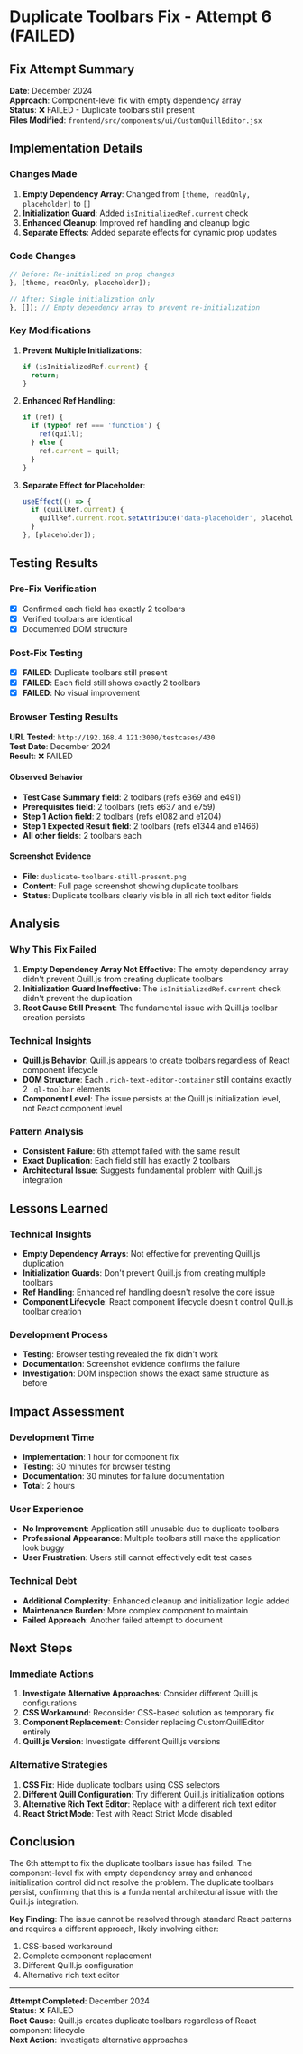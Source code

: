 # Duplicate Toolbars Fix - Attempt 6 (FAILED)

## Fix Attempt Summary
**Date**: December 2024  
**Approach**: Component-level fix with empty dependency array  
**Status**: ❌ FAILED - Duplicate toolbars still present  
**Files Modified**: `frontend/src/components/ui/CustomQuillEditor.jsx`

## Implementation Details

### Changes Made
1. **Empty Dependency Array**: Changed from `[theme, readOnly, placeholder]` to `[]`
2. **Initialization Guard**: Added `isInitializedRef.current` check
3. **Enhanced Cleanup**: Improved ref handling and cleanup logic
4. **Separate Effects**: Added separate effects for dynamic prop updates

### Code Changes
```javascript
// Before: Re-initialized on prop changes
}, [theme, readOnly, placeholder]);

// After: Single initialization only
}, []); // Empty dependency array to prevent re-initialization
```

### Key Modifications
1. **Prevent Multiple Initializations**:
   ```javascript
   if (isInitializedRef.current) {
     return;
   }
   ```

2. **Enhanced Ref Handling**:
   ```javascript
   if (ref) {
     if (typeof ref === 'function') {
       ref(quill);
     } else {
       ref.current = quill;
     }
   }
   ```

3. **Separate Effect for Placeholder**:
   ```javascript
   useEffect(() => {
     if (quillRef.current) {
       quillRef.current.root.setAttribute('data-placeholder', placeholder);
     }
   }, [placeholder]);
   ```

## Testing Results

### Pre-Fix Verification
- [x] Confirmed each field has exactly 2 toolbars
- [x] Verified toolbars are identical
- [x] Documented DOM structure

### Post-Fix Testing
- [x] **FAILED**: Duplicate toolbars still present
- [x] **FAILED**: Each field still shows exactly 2 toolbars
- [x] **FAILED**: No visual improvement

### Browser Testing Results
**URL Tested**: `http://192.168.4.121:3000/testcases/430`  
**Test Date**: December 2024  
**Result**: ❌ FAILED

#### Observed Behavior
- **Test Case Summary field**: 2 toolbars (refs e369 and e491)
- **Prerequisites field**: 2 toolbars (refs e637 and e759)
- **Step 1 Action field**: 2 toolbars (refs e1082 and e1204)
- **Step 1 Expected Result field**: 2 toolbars (refs e1344 and e1466)
- **All other fields**: 2 toolbars each

#### Screenshot Evidence
- **File**: `duplicate-toolbars-still-present.png`
- **Content**: Full page screenshot showing duplicate toolbars
- **Status**: Duplicate toolbars clearly visible in all rich text editor fields

## Analysis

### Why This Fix Failed
1. **Empty Dependency Array Not Effective**: The empty dependency array didn't prevent Quill.js from creating duplicate toolbars
2. **Initialization Guard Ineffective**: The `isInitializedRef.current` check didn't prevent the duplication
3. **Root Cause Still Present**: The fundamental issue with Quill.js toolbar creation persists

### Technical Insights
- **Quill.js Behavior**: Quill.js appears to create toolbars regardless of React component lifecycle
- **DOM Structure**: Each `.rich-text-editor-container` still contains exactly 2 `.ql-toolbar` elements
- **Component Level**: The issue persists at the Quill.js initialization level, not React component level

### Pattern Analysis
- **Consistent Failure**: 6th attempt failed with the same result
- **Exact Duplication**: Each field still has exactly 2 toolbars
- **Architectural Issue**: Suggests fundamental problem with Quill.js integration

## Lessons Learned

### Technical Insights
- **Empty Dependency Arrays**: Not effective for preventing Quill.js duplication
- **Initialization Guards**: Don't prevent Quill.js from creating multiple toolbars
- **Ref Handling**: Enhanced ref handling doesn't resolve the core issue
- **Component Lifecycle**: React component lifecycle doesn't control Quill.js toolbar creation

### Development Process
- **Testing**: Browser testing revealed the fix didn't work
- **Documentation**: Screenshot evidence confirms the failure
- **Investigation**: DOM inspection shows the exact same structure as before

## Impact Assessment

### Development Time
- **Implementation**: 1 hour for component fix
- **Testing**: 30 minutes for browser testing
- **Documentation**: 30 minutes for failure documentation
- **Total**: 2 hours

### User Experience
- **No Improvement**: Application still unusable due to duplicate toolbars
- **Professional Appearance**: Multiple toolbars still make the application look buggy
- **User Frustration**: Users still cannot effectively edit test cases

### Technical Debt
- **Additional Complexity**: Enhanced cleanup and initialization logic added
- **Maintenance Burden**: More complex component to maintain
- **Failed Approach**: Another failed attempt to document

## Next Steps

### Immediate Actions
1. **Investigate Alternative Approaches**: Consider different Quill.js configurations
2. **CSS Workaround**: Reconsider CSS-based solution as temporary fix
3. **Component Replacement**: Consider replacing CustomQuillEditor entirely
4. **Quill.js Version**: Investigate different Quill.js versions

### Alternative Strategies
1. **CSS Fix**: Hide duplicate toolbars using CSS selectors
2. **Different Quill Configuration**: Try different Quill.js initialization options
3. **Alternative Rich Text Editor**: Replace with a different rich text editor
4. **React Strict Mode**: Test with React Strict Mode disabled

## Conclusion

The 6th attempt to fix the duplicate toolbars issue has failed. The component-level fix with empty dependency array and enhanced initialization control did not resolve the problem. The duplicate toolbars persist, confirming that this is a fundamental architectural issue with the Quill.js integration.

**Key Finding**: The issue cannot be resolved through standard React patterns and requires a different approach, likely involving either:
1. CSS-based workaround
2. Complete component replacement
3. Different Quill.js configuration
4. Alternative rich text editor

---

**Attempt Completed**: December 2024  
**Status**: ❌ FAILED  
**Root Cause**: Quill.js creates duplicate toolbars regardless of React component lifecycle  
**Next Action**: Investigate alternative approaches 